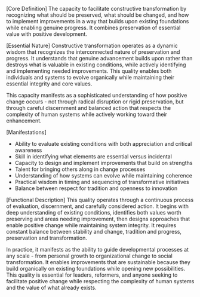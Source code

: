 [Core Definition]
The capacity to facilitate constructive transformation by recognizing what should be preserved, what should be changed, and how to implement improvements in a way that builds upon existing foundations while enabling genuine progress. It combines preservation of essential value with positive development.

[Essential Nature]
Constructive transformation operates as a dynamic wisdom that recognizes the interconnected nature of preservation and progress. It understands that genuine advancement builds upon rather than destroys what is valuable in existing conditions, while actively identifying and implementing needed improvements. This quality enables both individuals and systems to evolve organically while maintaining their essential integrity and core values.

This capacity manifests as a sophisticated understanding of how positive change occurs - not through radical disruption or rigid preservation, but through careful discernment and balanced action that respects the complexity of human systems while actively working toward their enhancement.

[Manifestations]
- Ability to evaluate existing conditions with both appreciation and critical awareness
- Skill in identifying what elements are essential versus incidental
- Capacity to design and implement improvements that build on strengths
- Talent for bringing others along in change processes
- Understanding of how systems can evolve while maintaining coherence
- Practical wisdom in timing and sequencing of transformative initiatives
- Balance between respect for tradition and openness to innovation

[Functional Description]
This quality operates through a continuous process of evaluation, discernment, and carefully considered action. It begins with deep understanding of existing conditions, identifies both values worth preserving and areas needing improvement, then designs approaches that enable positive change while maintaining system integrity. It requires constant balance between stability and change, tradition and progress, preservation and transformation.

In practice, it manifests as the ability to guide developmental processes at any scale - from personal growth to organizational change to social transformation. It enables improvements that are sustainable because they build organically on existing foundations while opening new possibilities. This quality is essential for leaders, reformers, and anyone seeking to facilitate positive change while respecting the complexity of human systems and the value of what already exists.